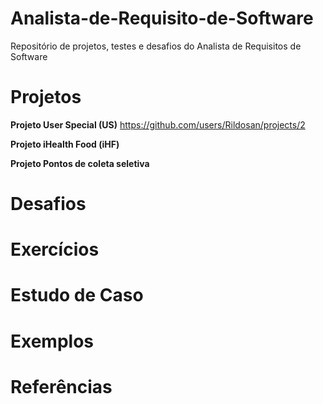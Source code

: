 # Analista-de-Requisito-de-Software
Repositório de projetos, testes e desafios do Analista de Requisitos de Software

# Projetos
**Projeto User Special (US)**
https://github.com/users/Rildosan/projects/2

**Projeto iHealth Food (iHF)**

**Projeto Pontos de coleta seletiva**

# Desafios
# Exercícios
# Estudo de Caso
# Exemplos
# Referências

